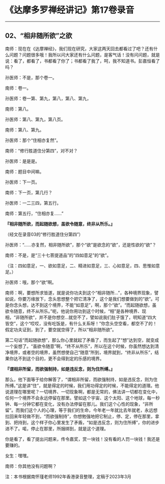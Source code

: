 # 《达摩多罗禅经讲记》第17卷录音

------

## 02、“相非随所欲”之欲

南师：现在在《达摩禅经》，我们现在研究，大家这两天回去都看过了吧？还有什么问题？问题很多哦！我所以问大家还有什么问题，是客气话！没有问问题，就是说：看了，都看了，书都看了你了；书都看了我了，呵，我不知道书。彭嘉恒看了吗？

孙医师：不是，那个卷一。

南师：卷一。

孙医师：卷一第、第九，第八，第八、第九，

南师：第八。

孙医师：第八、第九，第八页。

南师：第八、第九。

孙医师：那个“住相亦复然”。

南师：“修行胜道住分第四”，对不对？

孙医师：是是是。

南师：题目中间嘛。

孙医师：下一页。

南师：下一页，第几行？

孙医师：一二三四，第五行。

南师：第五行，“住相亦复……”

**『相非随所欲，而起随欲想，虽欲令随意，终非从所乐。』**

（经文在录音03的“修行胜道住分第四”）

孙医师：“……亦复然，相非随所欲”，那个“欲”是欲念的“欲”，还是性欲的“欲”？

南师：不是，是“三十七菩提道品”的“四如意足”的“欲”。

（注：四如意足，一、欲如意足，二、精进如意足，三、心如意足，四、思惟如意足。）

孙医师：哦，那个“欲”啊。

南师：啊，要想所求皆遂，就是说你功夫到这个“相非随所…”，各种境界现象，譬如说，你要万缘放下，念头思想整个把它清净了，这个是我们想要做到的“欲”。可是你念头想，达不到这个境界，不能“如意足”，啊，那个“欲”。“而起随欲想，虽欲令随意，终不从所乐。”呃，他说你用功到这个时候，“相”是各种境界、现相，“非随所欲”，并不是你想空…就空不了，譬如说我们肚子饿了，明知道“四大皆空”，这个“哎哎，没有吃饭是，有什么关系呀！”你念头空空看，都空不了的！假定功夫证到，到了，要空就空得了，所以“相非随所欲”。

第二句话“而起随欲想”，那么你心里就起了矛盾了，而生起了“想”达到空，就变成一个妄想了。“虽欲令随意”啊，“终不从所乐”，所以在这个时候，你虽然想达到清净境界，或者空的境界，虽然想使自己“随意”所到，境界就到，“终非从所乐”，结果你达不到这个目的，更不会得到定的乐感的境界。

**『谓相非所留，而欲强制持，如是违反念，则为住所缚。』**

那么，他下面等于给你解答了，“谓相非所留，而欲强制持，如是违反念，则为住所缚。”这是讲“住”，就是得定的时候，我们用功得定的时候，不能得定的道理。他说道理在哪里呢？一切境界、一切现象啊，都是无常的，佛法讲一切都在变化中，任何一个境界不会永远停留在那里。譬如这个宇宙、这个太阳、这个地球，每一秒钟、每一分钟它都在变化，没有办法停留在那儿。我们这个心性的现象，“非所留”。而我们这个人的心理，等于我们的生命，今年老一年就比去年就老，永远想拉回来年轻做不到，“而欲强制持”，你想勉强地把它制止，停、定，停在那里，拿到、把持到，这个样子你心里发生了矛盾，“如是违反念，则为住所缚”，你的进步进不了。喏，停止在那里，所捆绑到，就是这个道理。

你是看了，看了提出问题来，传令嘉奖，赏一块钱！没有看的人罚一块钱！我还是要赚的。

女生：嘿嘿。

南师：你其他没有问题啊？

注：本书根据南怀瑾老师1992年香港录音整理，定稿于2023年3月
